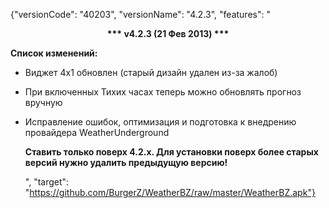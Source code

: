 ﻿{"versionCode": "40203", 
"versionName": "4.2.3", 
"features": "<center><strong>*** v4.2.3 (21 Фев 2013) ***</strong></center><p>
<strong>Список изменений:</strong><p>
* Виджет 4х1 обновлен (старый дизайн удален из-за жалоб)<p>
* При включенных Тихих часах теперь можно обновлять прогноз вручную<p>
* Исправление ошибок, оптимизация и подготовка к внедрению провайдера WeatherUnderground<p>
<strong>Ставить только поверх 4.2.x. Для установки поверх более старых версий нужно удалить предыдущую версию!</strong><p>", 
"target": "https://github.com/BurgerZ/WeatherBZ/raw/master/WeatherBZ.apk"}
